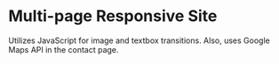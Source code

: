 # Multi-page Responsive Site

Utilizes JavaScript for image and textbox transitions.  Also, uses Google Maps API in the contact page.